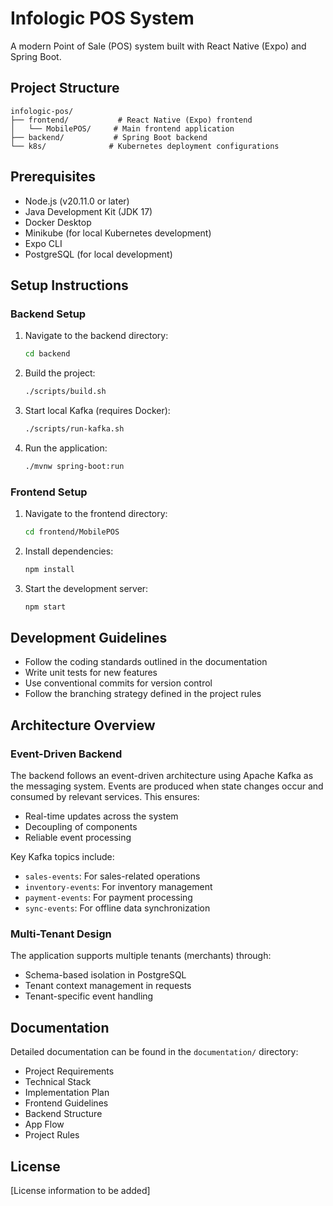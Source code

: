 # Infologic POS System

A modern Point of Sale (POS) system built with React Native (Expo) and Spring Boot.

## Project Structure

```
infologic-pos/
├── frontend/           # React Native (Expo) frontend
│   └── MobilePOS/     # Main frontend application
├── backend/           # Spring Boot backend
└── k8s/              # Kubernetes deployment configurations
```

## Prerequisites

- Node.js (v20.11.0 or later)
- Java Development Kit (JDK 17)
- Docker Desktop
- Minikube (for local Kubernetes development)
- Expo CLI
- PostgreSQL (for local development)

## Setup Instructions

### Backend Setup

1. Navigate to the backend directory:
   ```bash
   cd backend
   ```

2. Build the project:
   ```bash
   ./scripts/build.sh
   ```

3. Start local Kafka (requires Docker):
   ```bash
   ./scripts/run-kafka.sh
   ```

4. Run the application:
   ```bash
   ./mvnw spring-boot:run
   ```

### Frontend Setup

1. Navigate to the frontend directory:
   ```bash
   cd frontend/MobilePOS
   ```

2. Install dependencies:
   ```bash
   npm install
   ```

3. Start the development server:
   ```bash
   npm start
   ```

## Development Guidelines

- Follow the coding standards outlined in the documentation
- Write unit tests for new features
- Use conventional commits for version control
- Follow the branching strategy defined in the project rules

## Architecture Overview

### Event-Driven Backend

The backend follows an event-driven architecture using Apache Kafka as the messaging system. Events are produced when state changes occur and consumed by relevant services. This ensures:

- Real-time updates across the system
- Decoupling of components
- Reliable event processing

Key Kafka topics include:
- `sales-events`: For sales-related operations
- `inventory-events`: For inventory management
- `payment-events`: For payment processing
- `sync-events`: For offline data synchronization

### Multi-Tenant Design

The application supports multiple tenants (merchants) through:
- Schema-based isolation in PostgreSQL
- Tenant context management in requests
- Tenant-specific event handling

## Documentation

Detailed documentation can be found in the `documentation/` directory:
- Project Requirements
- Technical Stack
- Implementation Plan
- Frontend Guidelines
- Backend Structure
- App Flow
- Project Rules

## License

[License information to be added] 
